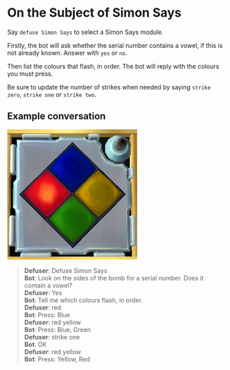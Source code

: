 # On the Subject of Simon Says

Say `defuse Simon Says` to select a Simon Says module.

Firstly, the bot will ask whether the serial number contains a vowel, if this is not already known. Answer with `yes` or `no`.

Then list the colours that flash, in order. The bot will reply with the colours you must press.

Be sure to update the number of strikes when needed by saying `strike zero`, `strike one` or `strike two`.

## Example conversation

![Example Simon Says](images/examplesimonsays.png)

>**Defuser**: Defuse Simon Says\
>**Bot**: Look on the sides of the bomb for a serial number. Does it contain a vowel?\
>**Defuser**: Yes\
>**Bot**: Tell me which colours flash, in order.\
>**Defuser**: red\
>**Bot**: Press: Blue\
>**Defuser**: red yellow\
>**Bot**: Press: Blue, Green\
>**Defuser**: strike one\
>**Bot**: OK\
>**Defuser**: red yellow\
>**Bot**: Press: Yellow, Red
